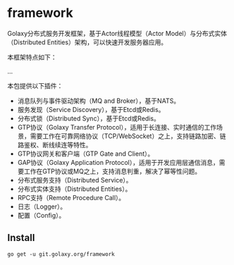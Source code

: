 # framework

Golaxy分布式服务开发框架，基于Actor线程模型（Actor Model）与分布式实体（Distributed Entities）架构，可以快速开发服务器应用。

本框架特点如下：

...

本包提供以下插件：

- 消息队列与事件驱动架构（MQ and Broker），基于NATS。
- 服务发现（Service Discovery），基于Etcd或Redis。
- 分布式锁（Distributed Sync），基于Etcd或Redis。
- GTP协议（Golaxy Transfer Protocol），适用于长连接、实时通信的工作场景，需要工作在可靠网络协议（TCP/WebSocket）之上，支持链路加密、链路鉴权、断线续连等特性。
- GTP协议网关和客户端（GTP Gate and Client）。
- GAP协议（Golaxy Application Protocol），适用于开发应用层通信消息，需要工作在GTP协议或MQ之上，支持消息判重，解决了幂等性问题。
- 分布式服务支持（Distributed Service）。
- 分布式实体支持（Distributed Entities）。
- RPC支持（Remote Procedure Call）。
- 日志（Logger）。
- 配置（Config）。

## Install
```
go get -u git.golaxy.org/framework
```
